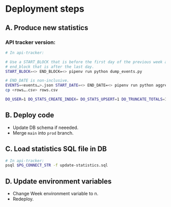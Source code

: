 # Deployment steps

## A. Produce new statistics

### API tracker version:

```sh
# In api-tracker:

# Use a START_BLOCK that is before the first day of the previous week and a
# end_block that is after the last day.
START_BLOCK=<> END_BLOCK=<> pipenv run python dump_events.py

# END_DATE is non-inclusive.
EVENTS=<events…>.json START_DATE=<> END_DATE=<> pipenv run python aggregate.py
cp <rows….csv> rows.csv

DO_USER=1 DO_STATS_CREATE_INDEX= DO_STATS_UPSERT=1 DO_TRUNCATE_TOTALS=1 pipenv run python updatedb.py
```

## B. Deploy code

-   Update DB schema if neeeded.
-   Merge `main` into `prod` branch.

## C. Load statistics SQL file in DB

```sh
# In api-tracker:
psql $PG_CONNECT_STR -f update-statistics.sql
```

## D. Update environment variables

-   Change Week environment variable to n.
-   Redeploy.
